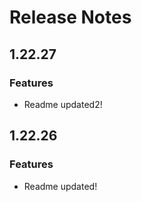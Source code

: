 # Release Notes
## 1.22.27
### Features
- Readme updated2!

## 1.22.26
### Features
- Readme updated!

